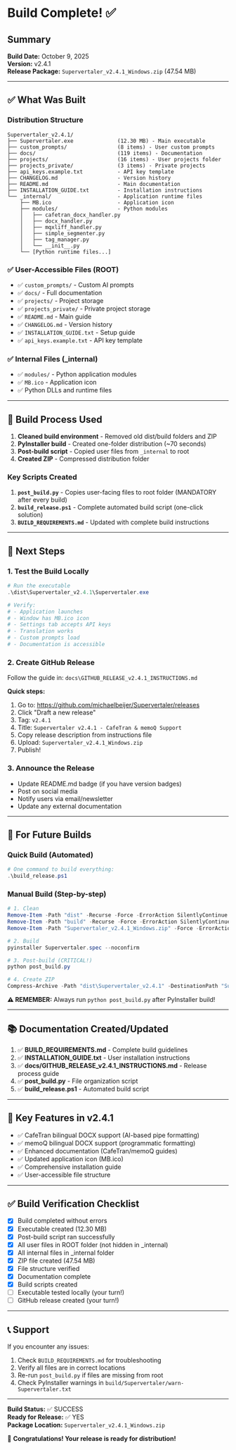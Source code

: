 # Build Complete! ✅

## Summary

**Build Date:** October 9, 2025  
**Version:** v2.4.1  
**Release Package:** `Supervertaler_v2.4.1_Windows.zip` (47.54 MB)

---

## ✅ What Was Built

### Distribution Structure

```
Supervertaler_v2.4.1/
├── Supervertaler.exe              (12.30 MB) - Main executable
├── custom_prompts/                (8 items) - User custom prompts
├── docs/                          (119 items) - Documentation
├── projects/                      (16 items) - User projects folder
├── projects_private/              (3 items) - Private projects
├── api_keys.example.txt           - API key template
├── CHANGELOG.md                   - Version history
├── README.md                      - Main documentation
├── INSTALLATION_GUIDE.txt         - Installation instructions
└── _internal/                     - Application runtime files
    ├── MB.ico                     - Application icon
    ├── modules/                   - Python modules
    │   ├── cafetran_docx_handler.py
    │   ├── docx_handler.py
    │   ├── mqxliff_handler.py
    │   ├── simple_segmenter.py
    │   ├── tag_manager.py
    │   └── __init__.py
    └── [Python runtime files...]
```

### ✅ User-Accessible Files (ROOT)
- ✅ `custom_prompts/` - Custom AI prompts
- ✅ `docs/` - Full documentation
- ✅ `projects/` - Project storage
- ✅ `projects_private/` - Private project storage
- ✅ `README.md` - Main guide
- ✅ `CHANGELOG.md` - Version history
- ✅ `INSTALLATION_GUIDE.txt` - Setup guide
- ✅ `api_keys.example.txt` - API key template

### ✅ Internal Files (_internal)
- ✅ `modules/` - Python application modules
- ✅ `MB.ico` - Application icon
- ✅ Python DLLs and runtime files

---

## 📝 Build Process Used

1. **Cleaned build environment** - Removed old dist/build folders and ZIP
2. **PyInstaller build** - Created one-folder distribution (~70 seconds)
3. **Post-build script** - Copied user files from `_internal` to root
4. **Created ZIP** - Compressed distribution folder

### Key Scripts Created

1. **`post_build.py`** - Copies user-facing files to root folder (MANDATORY after every build)
2. **`build_release.ps1`** - Complete automated build script (one-click solution)
3. **`BUILD_REQUIREMENTS.md`** - Updated with complete build instructions

---

## 🚀 Next Steps

### 1. Test the Build Locally

```powershell
# Run the executable
.\dist\Supervertaler_v2.4.1\Supervertaler.exe

# Verify:
# - Application launches
# - Window has MB.ico icon
# - Settings tab accepts API keys
# - Translation works
# - Custom prompts load
# - Documentation is accessible
```

### 2. Create GitHub Release

Follow the guide in: `docs\GITHUB_RELEASE_v2.4.1_INSTRUCTIONS.md`

**Quick steps:**
1. Go to: https://github.com/michaelbeijer/Supervertaler/releases
2. Click "Draft a new release"
3. Tag: `v2.4.1`
4. Title: `Supervertaler v2.4.1 - CafeTran & memoQ Support`
5. Copy release description from instructions file
6. Upload: `Supervertaler_v2.4.1_Windows.zip`
7. Publish!

### 3. Announce the Release

- Update README.md badge (if you have version badges)
- Post on social media
- Notify users via email/newsletter
- Update any external documentation

---

## 🔧 For Future Builds

### Quick Build (Automated)

```powershell
# One command to build everything:
.\build_release.ps1
```

### Manual Build (Step-by-step)

```powershell
# 1. Clean
Remove-Item -Path "dist" -Recurse -Force -ErrorAction SilentlyContinue
Remove-Item -Path "build" -Recurse -Force -ErrorAction SilentlyContinue
Remove-Item -Path "Supervertaler_v2.4.1_Windows.zip" -Force -ErrorAction SilentlyContinue

# 2. Build
pyinstaller Supervertaler.spec --noconfirm

# 3. Post-build (CRITICAL!)
python post_build.py

# 4. Create ZIP
Compress-Archive -Path "dist\Supervertaler_v2.4.1" -DestinationPath "Supervertaler_v2.4.1_Windows.zip" -Force
```

**⚠️ REMEMBER:** Always run `python post_build.py` after PyInstaller build!

---

## 📚 Documentation Created/Updated

1. ✅ **BUILD_REQUIREMENTS.md** - Complete build guidelines
2. ✅ **INSTALLATION_GUIDE.txt** - User installation instructions
3. ✅ **docs/GITHUB_RELEASE_v2.4.1_INSTRUCTIONS.md** - Release process guide
4. ✅ **post_build.py** - File organization script
5. ✅ **build_release.ps1** - Automated build script

---

## 🎯 Key Features in v2.4.1

- ✅ CafeTran bilingual DOCX support (AI-based pipe formatting)
- ✅ memoQ bilingual DOCX support (programmatic formatting)
- ✅ Enhanced documentation (CafeTran/memoQ guides)
- ✅ Updated application icon (MB.ico)
- ✅ Comprehensive installation guide
- ✅ User-accessible file structure

---

## ✅ Build Verification Checklist

- [x] Build completed without errors
- [x] Executable created (12.30 MB)
- [x] Post-build script ran successfully
- [x] All user files in ROOT folder (not hidden in _internal)
- [x] All internal files in _internal folder
- [x] ZIP file created (47.54 MB)
- [x] File structure verified
- [x] Documentation complete
- [x] Build scripts created
- [ ] Executable tested locally (your turn!)
- [ ] GitHub release created (your turn!)

---

## 📞 Support

If you encounter any issues:

1. Check `BUILD_REQUIREMENTS.md` for troubleshooting
2. Verify all files are in correct locations
3. Re-run `post_build.py` if files are missing from root
4. Check PyInstaller warnings in `build/Supervertaler/warn-Supervertaler.txt`

---

**Build Status:** ✅ SUCCESS  
**Ready for Release:** ✅ YES  
**Package Location:** `Supervertaler_v2.4.1_Windows.zip`

🎉 **Congratulations! Your release is ready for distribution!**
